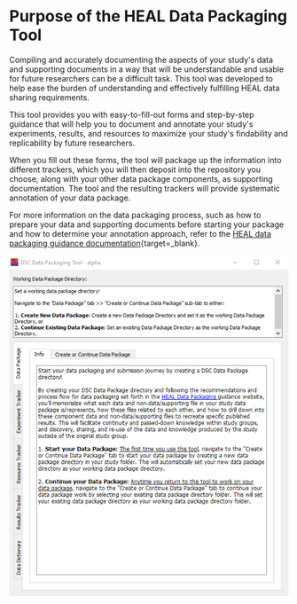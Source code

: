 # Purpose of the HEAL Data Packaging Tool

Compiling and accurately documenting the aspects of your study's data and supporting documents in a way that will be understandable and usable for future researchers can be a difficult task. This tool was developed to help ease the burden of understanding and effectively fulfilling HEAL data sharing requirements.

This tool provides you with easy-to-fill-out forms and step-by-step guidance that will help you to document and annotate your study's experiments, results, and resources to maximize your study's findability and replicability by future researchers.

When you fill out these forms, the tool will package up the information into different trackers, which you will then deposit into the repository you choose, along with your other data package components, as supporting documentation. The tool and the resulting trackers will provide systematic annotation of your data package.

For more information on the data packaging process, such as how to prepare your data and supporting documents before starting your package and how to determine your annotation approach, refer to the [HEAL data packaging guidance documentation](https://norc-heal.github.io/heal-data-pkg-guide/){target=_blank}.

![](../app-screenshots/windows-gui.PNG)

